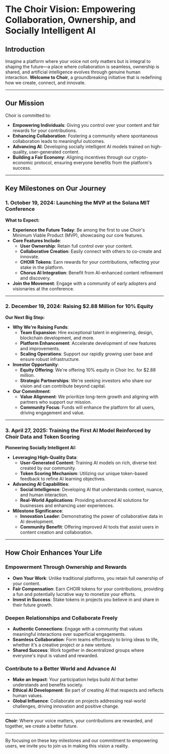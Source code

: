 # The Choir Vision: Empowering Collaboration, Ownership, and Socially Intelligent AI

## Introduction

Imagine a platform where your voice not only matters but is integral to shaping the future—a place where collaboration is seamless, ownership is shared, and artificial intelligence evolves through genuine human interaction. **Welcome to Choir**, a groundbreaking initiative that is redefining how we create, connect, and innovate.

---

## Our Mission

Choir is committed to:

- **Empowering Individuals**: Giving you control over your content and fair rewards for your contributions.
- **Enhancing Collaboration**: Fostering a community where spontaneous collaboration leads to meaningful outcomes.
- **Advancing AI**: Developing socially intelligent AI models trained on high-quality, user-generated content.
- **Building a Fair Economy**: Aligning incentives through our crypto-economic protocol, ensuring everyone benefits from the platform's success.

---

## Key Milestones on Our Journey

### **1. October 19, 2024: Launching the MVP at the Solana MIT Conference**

**What to Expect:**

- **Experience the Future Today**: Be among the first to use Choir's Minimum Viable Product (MVP), showcasing our core features.
- **Core Features Include**:
  - **User Ownership**: Retain full control over your content.
  - **Collaborative Creation**: Easily connect with others to co-create and innovate.
  - **CHOIR Tokens**: Earn rewards for your contributions, reflecting your stake in the platform.
  - **Chorus AI Integration**: Benefit from AI-enhanced content refinement and discovery.
- **Join the Movement**: Engage with a community of early adopters and visionaries at the conference.

---

### **2. December 19, 2024: Raising $2.88 Million for 10% Equity**

**Our Next Big Step:**

- **Why We're Raising Funds**:
  - **Team Expansion**: Hire exceptional talent in engineering, design, blockchain development, and more.
  - **Platform Enhancement**: Accelerate development of new features and improvements.
  - **Scaling Operations**: Support our rapidly growing user base and ensure robust infrastructure.
- **Investor Opportunity**:
  - **Equity Offering**: We're offering 10% equity in Choir Inc. for $2.88 million.
  - **Strategic Partnerships**: We're seeking investors who share our vision and can contribute beyond capital.
- **Our Commitment**:
  - **Value Alignment**: We prioritize long-term growth and aligning with partners who support our mission.
  - **Community Focus**: Funds will enhance the platform for all users, driving engagement and value.

---

### **3. April 27, 2025: Training the First AI Model Reinforced by Choir Data and Token Scoring**

**Pioneering Socially Intelligent AI:**

- **Leveraging High-Quality Data**:
  - **User-Generated Content**: Training AI models on rich, diverse text created by our community.
  - **Token Scoring Mechanism**: Utilizing our unique token-based feedback to refine AI learning objectives.
- **Advancing AI Capabilities**:
  - **Social Intelligence**: Developing AI that understands context, nuance, and human interaction.
  - **Real-World Applications**: Providing advanced AI solutions for businesses and enhancing user experiences.
- **Milestone Significance**:
  - **Innovation Leader**: Demonstrating the power of collaborative data in AI development.
  - **Community Benefit**: Offering improved AI tools that assist users in content creation and collaboration.

---

## How Choir Enhances Your Life

### **Empowerment Through Ownership and Rewards**

- **Own Your Work**: Unlike traditional platforms, you retain full ownership of your content.
- **Fair Compensation**: Earn CHOIR tokens for your contributions, providing a fun and potentially lucrative way to monetize your efforts.
- **Invest in Success**: Stake tokens in projects you believe in and share in their future growth.

### **Deepen Relationships and Collaborate Freely**

- **Authentic Connections**: Engage with a community that values meaningful interactions over superficial engagements.
- **Seamless Collaboration**: Form teams effortlessly to bring ideas to life, whether it's a creative project or a new venture.
- **Shared Success**: Work together in decentralized groups where everyone's input is valued and rewarded.

### **Contribute to a Better World and Advance AI**

- **Make an Impact**: Your participation helps build AI that better understands and benefits society.
- **Ethical AI Development**: Be part of creating AI that respects and reflects human values.
- **Global Influence**: Collaborate on projects addressing real-world challenges, driving innovation and positive change.

---

**Choir**: Where your voice matters, your contributions are rewarded, and together, we create a better future.

---

By focusing on these key milestones and our commitment to empowering users, we invite you to join us in making this vision a reality.
